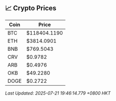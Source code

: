 ## 📈 Crypto Prices

| Coin | Price |
| ---- | ----- |
| BTC | $118404.1190 |
| ETH | $3814.0901 |
| BNB | $769.5043 |
| CRV | $0.9782 |
| ARB | $0.4976 |
| OKB | $49.2280 |
| DOGE | $0.2722 |

_Last Updated: 2025-07-21 19:46:14.779 +0800 HKT_